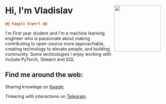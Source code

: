 # Hi, I'm Vladislav <a href="https://www.kaggle.com/lildatascientist"><img align="right" width="150" height="150" src="https://user-images.githubusercontent.com/55096567/147863049-2085f40e-0767-41d9-b86e-09764458af32.png"></a>
```diff
@@ Kaggle Expert @@
``` 
I'm First year student and I'm a machine learning engineer who is passionate about making contributing to open-source more approachable, creating technology to elevate people, and building community. Some technologies I enjoy working with include PyTorch, Sklearn and SQL


##  Find me around the web:

Sharing knowlege on <a href="https://www.kaggle.com/lildatascientist">Kaggle</a>

Tinkering with interactions on <a href="https://telegram.me/LilDataScientist">Telegram</a>
